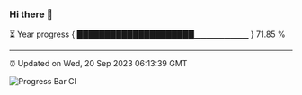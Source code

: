 ### Hi there 👋

⏳ Year progress { █████████████████████▁▁▁▁▁▁▁▁▁ } 71.85 %

---

⏰ Updated on Wed, 20 Sep 2023 06:13:39 GMT

![Progress Bar CI](https://github.com/liununu/liununu/workflows/Progress%20Bar%20CI/badge.svg)
